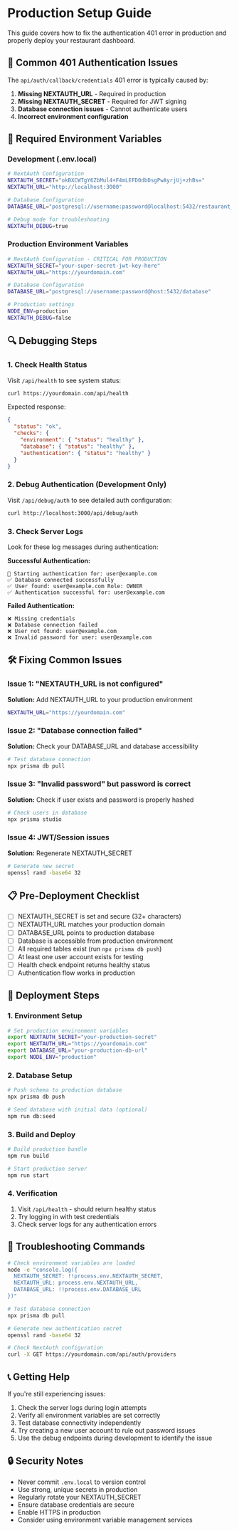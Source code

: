 # Production Setup Guide

This guide covers how to fix the authentication 401 error in production and properly deploy your restaurant dashboard.

## 🚨 Common 401 Authentication Issues

The `api/auth/callback/credentials` 401 error is typically caused by:

1. **Missing NEXTAUTH_URL** - Required in production
2. **Missing NEXTAUTH_SECRET** - Required for JWT signing
3. **Database connection issues** - Cannot authenticate users
4. **Incorrect environment configuration**

## 🔧 Required Environment Variables

### Development (.env.local)
```bash
# NextAuth Configuration
NEXTAUTH_SECRET="okBXCWTgY6ZbMul4+F4mLEFD0dbDsgPwAyrjUj+zhBs="
NEXTAUTH_URL="http://localhost:3000"

# Database Configuration
DATABASE_URL="postgresql://username:password@localhost:5432/restaurant_db"

# Debug mode for troubleshooting
NEXTAUTH_DEBUG=true
```

### Production Environment Variables
```bash
# NextAuth Configuration - CRITICAL FOR PRODUCTION
NEXTAUTH_SECRET="your-super-secret-jwt-key-here"
NEXTAUTH_URL="https://yourdomain.com"

# Database Configuration
DATABASE_URL="postgresql://username:password@host:5432/database"

# Production settings
NODE_ENV=production
NEXTAUTH_DEBUG=false
```

## 🔍 Debugging Steps

### 1. Check Health Status
Visit `/api/health` to see system status:

```bash
curl https://yourdomain.com/api/health
```

Expected response:
```json
{
  "status": "ok",
  "checks": {
    "environment": { "status": "healthy" },
    "database": { "status": "healthy" },
    "authentication": { "status": "healthy" }
  }
}
```

### 2. Debug Authentication (Development Only)
Visit `/api/debug/auth` to see detailed auth configuration:

```bash
curl http://localhost:3000/api/debug/auth
```

### 3. Check Server Logs
Look for these log messages during authentication:

**Successful Authentication:**
```
🔐 Starting authentication for: user@example.com
✅ Database connected successfully
✅ User found: user@example.com Role: OWNER
✅ Authentication successful for: user@example.com
```

**Failed Authentication:**
```
❌ Missing credentials
❌ Database connection failed
❌ User not found: user@example.com
❌ Invalid password for user: user@example.com
```

## 🛠 Fixing Common Issues

### Issue 1: "NEXTAUTH_URL is not configured"
**Solution:** Add NEXTAUTH_URL to your production environment
```bash
NEXTAUTH_URL="https://yourdomain.com"
```

### Issue 2: "Database connection failed"
**Solution:** Check your DATABASE_URL and database accessibility
```bash
# Test database connection
npx prisma db pull
```

### Issue 3: "Invalid password" but password is correct
**Solution:** Check if user exists and password is properly hashed
```bash
# Check users in database
npx prisma studio
```

### Issue 4: JWT/Session issues
**Solution:** Regenerate NEXTAUTH_SECRET
```bash
# Generate new secret
openssl rand -base64 32
```

## 📋 Pre-Deployment Checklist

- [ ] NEXTAUTH_SECRET is set and secure (32+ characters)
- [ ] NEXTAUTH_URL matches your production domain
- [ ] DATABASE_URL points to production database
- [ ] Database is accessible from production environment
- [ ] All required tables exist (run `npx prisma db push`)
- [ ] At least one user account exists for testing
- [ ] Health check endpoint returns healthy status
- [ ] Authentication flow works in production

## 🚀 Deployment Steps

### 1. Environment Setup
```bash
# Set production environment variables
export NEXTAUTH_SECRET="your-production-secret"
export NEXTAUTH_URL="https://yourdomain.com" 
export DATABASE_URL="your-production-db-url"
export NODE_ENV="production"
```

### 2. Database Setup
```bash
# Push schema to production database
npx prisma db push

# Seed database with initial data (optional)
npm run db:seed
```

### 3. Build and Deploy
```bash
# Build production bundle
npm run build

# Start production server
npm run start
```

### 4. Verification
1. Visit `/api/health` - should return healthy status
2. Try logging in with test credentials
3. Check server logs for any authentication errors

## 🐛 Troubleshooting Commands

```bash
# Check environment variables are loaded
node -e "console.log({
  NEXTAUTH_SECRET: !!process.env.NEXTAUTH_SECRET,
  NEXTAUTH_URL: process.env.NEXTAUTH_URL,
  DATABASE_URL: !!process.env.DATABASE_URL
})"

# Test database connection
npx prisma db pull

# Generate new authentication secret
openssl rand -base64 32

# Check NextAuth configuration
curl -X GET https://yourdomain.com/api/auth/providers
```

## 📞 Getting Help

If you're still experiencing issues:

1. Check the server logs during login attempts
2. Verify all environment variables are set correctly
3. Test database connectivity independently
4. Try creating a new user account to rule out password issues
5. Use the debug endpoints during development to identify the issue

## 🔒 Security Notes

- Never commit `.env.local` to version control
- Use strong, unique secrets in production
- Regularly rotate your NEXTAUTH_SECRET
- Ensure database credentials are secure
- Enable HTTPS in production
- Consider using environment variable management services